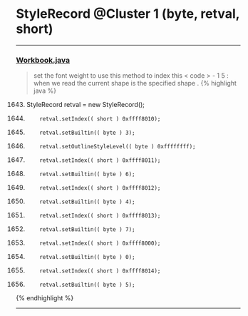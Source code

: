 # StyleRecord @Cluster 1 (byte, retval, short)

***

### [Workbook.java](https://searchcode.com/codesearch/view/15642358/)
> set the font weight to use this method to index this < code > - 1 5 : when we read the current shape is the specified shape . 
{% highlight java %}
1643. StyleRecord retval = new StyleRecord();
1648.         retval.setIndex(( short ) 0xffff8010);
1649.         retval.setBuiltin(( byte ) 3);
1650.         retval.setOutlineStyleLevel(( byte ) 0xffffffff);
1654.         retval.setIndex(( short ) 0xffff8011);
1655.         retval.setBuiltin(( byte ) 6);
1660.         retval.setIndex(( short ) 0xffff8012);
1661.         retval.setBuiltin(( byte ) 4);
1666.         retval.setIndex(( short ) 0xffff8013);
1667.         retval.setBuiltin(( byte ) 7);
1672.         retval.setIndex(( short ) 0xffff8000);
1673.         retval.setBuiltin(( byte ) 0);
1678.         retval.setIndex(( short ) 0xffff8014);
1679.         retval.setBuiltin(( byte ) 5);
{% endhighlight %}

***


